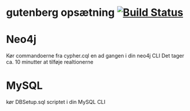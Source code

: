 # gutenberg opsætning [![Build Status](https://travis-ci.org/pilgaard/gutenberg.svg?branch=master)](https://travis-ci.org/pilgaard/gutenberg)

# Neo4j
Kør commandoerne fra cypher.cql en ad gangen i din neo4j CLI
Det tager ca. 10 minutter at tilføje realtionerne

# MySQL
kør DBSetup.sql scriptet i din MySQL CLI

